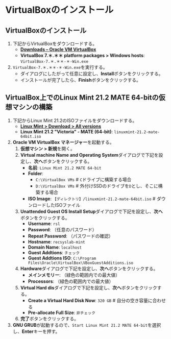 # VirtualBoxのインストール

## VirtualBoxのインストール

1. 下記からVirtualBoxをダウンロードする。
   - **[Downloads – Oracle VM VirtualBox](https://www.virtualbox.org/wiki/Downloads)**
   - **VirtualBox 7.＊.＊＊ platform packages > Windows hosts**: `VirtualBox-7.＊.＊＊-＊-Win.exe`
2. `VirtualBox-7.＊.＊＊-＊-Win.exe`を実行する。
   - ダイアログにしたがって任意に設定し、**Install**ボタンをクリックする。
   - インストールが完了したら、**Finish**ボタンをクリックする。

## VirtualBox上でのLinux Mint 21.2 MATE 64-bitの仮想マシンの構築
1. 下記からLinux Mint 21.2のISOファイルをダウンロードする。
   - **[Linux Mint > Download > All versions](https://linuxmint.com/download_all.php)**
   - **Linux Mint 21.2 "Victoria" - MATE (64-bit)**: `linuxmint-21.2-mate-64bit.iso`
2. **Oracle VM VirtualBox マネージャー**を起動する。
   1. **仮想マシン > 新規**を開く。
   2. **Virtual machine Name and Operating System**ダイアログで下記を設定し、**次へ**ボタンをクリックする。
      - **名前**: `Linux Mint 21.2 MATE 64-bit`
      - **Folder**:
        - `C:\VirtualBox VMs` # `C`ドライブに構築する場合
        - `D:\VirtualBox VMs` # 外付けSSDのドライブを`D`とし、そこに構築する場合
      - **ISO Image**: `【ディレクトリ】/linuxmint-21.2-mate-64bit.iso` # ダウンロードしたISOファイル
   3. **Unattended Guest OS Install Setup**ダイアログで下記を設定し、**次へ**ボタンをクリックする。
      - **Username**: `rsl`
      - **Password**: （任意のパスワード）
      - **Repeat Password**: （パスワードの確認）
      - **Hostname**: `recsyslab-mint`
      - **Domain Name**: `localhost`
      - **Guest Addtions**: `チェック`
      - **Guest Addtions ISO**: `C:\Program Files\Oracle\VirtualBox\VBoxGuestAdditions.iso`
   4. **Hardware**ダイアログで下記を設定し、**次へ**ボタンをクリックする。
      - **メインメモリー**: （緑色の範囲内での最大値）
      - **Processors**: （緑色の範囲内での最大値）
   5. **Virtual Hard dis**ダイアログで下記を設定し、**次へ**ボタンをクリックする。
      - **Create a Virtual Hard Disk Now**: `320 GB` # 自分の空き容量に合わせる
      - **Pre-allocate Full Size**: `非チェック`
   6. **完了**ボタンをクリックする。
3. **GNU GRUB**が起動するので、`Start Linux Mint 21.2 MATE 64-bit`を選択し、**Enter**キーを押す。
